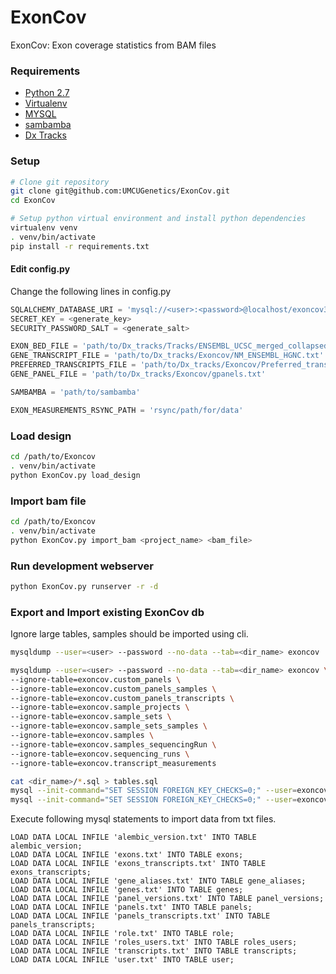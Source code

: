 # ExonCov
ExonCov: Exon coverage statistics from BAM files

### Requirements
- [Python 2.7](https://www.python.org/)
- [Virtualenv](https://virtualenv.pypa.io/en/stable/)
- [MYSQL](https://www.mysql.com/)
- [sambamba](https://github.com/biod/sambamba)
- [Dx Tracks](https://github.com/UMCUGenetics/Dx_tracks)

### Setup
```bash
# Clone git repository
git clone git@github.com:UMCUGenetics/ExonCov.git
cd ExonCov

# Setup python virtual environment and install python dependencies
virtualenv venv
. venv/bin/activate
pip install -r requirements.txt
```
#### Edit config.py
Change the following lines in config.py
```python
SQLALCHEMY_DATABASE_URI = 'mysql://<user>:<password>@localhost/exoncov3'
SECRET_KEY = <generate_key>
SECURITY_PASSWORD_SALT = <generate_salt>

EXON_BED_FILE = 'path/to/Dx_tracks/Tracks/ENSEMBL_UCSC_merged_collapsed_sorted_v3_20bpflank.bed'
GENE_TRANSCRIPT_FILE = 'path/to/Dx_tracks/Exoncov/NM_ENSEMBL_HGNC.txt'
PREFERRED_TRANSCRIPTS_FILE = 'path/to/Dx_tracks/Exoncov/Preferred_transcript_list.txt'
GENE_PANEL_FILE = 'path/to/Dx_tracks/Exoncov/gpanels.txt'

SAMBAMBA = 'path/to/sambamba'

EXON_MEASUREMENTS_RSYNC_PATH = 'rsync/path/for/data'
```

### Load design
```bash
cd /path/to/Exoncov
. venv/bin/activate
python ExonCov.py load_design
```

### Import bam file
```bash
cd /path/to/Exoncov
. venv/bin/activate
python ExonCov.py import_bam <project_name> <bam_file>
```

### Run development webserver
```bash
python ExonCov.py runserver -r -d
```

### Export and Import existing ExonCov db
Ignore large tables, samples should be imported using cli.
```bash
mysqldump --user=<user> --password --no-data --tab=<dir_name> exoncov

mysqldump --user=<user> --password --no-data --tab=<dir_name> exoncov \
--ignore-table=exoncov.custom_panels \
--ignore-table=exoncov.custom_panels_samples \
--ignore-table=exoncov.custom_panels_transcripts \
--ignore-table=exoncov.sample_projects \
--ignore-table=exoncov.sample_sets \
--ignore-table=exoncov.sample_sets_samples \
--ignore-table=exoncov.samples \
--ignore-table=exoncov.samples_sequencingRun \
--ignore-table=exoncov.sequencing_runs \
--ignore-table=exoncov.transcript_measurements

cat <dir_name>/*.sql > tables.sql
mysql --init-command="SET SESSION FOREIGN_KEY_CHECKS=0;" --user=exoncov --password exoncov < tables.sql
mysql --init-command="SET SESSION FOREIGN_KEY_CHECKS=0;" --user=exoncov --password exoncov
```

Execute following mysql statements to import data from txt files.
```mysql
LOAD DATA LOCAL INFILE 'alembic_version.txt' INTO TABLE alembic_version;
LOAD DATA LOCAL INFILE 'exons.txt' INTO TABLE exons;
LOAD DATA LOCAL INFILE 'exons_transcripts.txt' INTO TABLE exons_transcripts;
LOAD DATA LOCAL INFILE 'gene_aliases.txt' INTO TABLE gene_aliases;
LOAD DATA LOCAL INFILE 'genes.txt' INTO TABLE genes;
LOAD DATA LOCAL INFILE 'panel_versions.txt' INTO TABLE panel_versions;
LOAD DATA LOCAL INFILE 'panels.txt' INTO TABLE panels;
LOAD DATA LOCAL INFILE 'panels_transcripts.txt' INTO TABLE panels_transcripts;
LOAD DATA LOCAL INFILE 'role.txt' INTO TABLE role;
LOAD DATA LOCAL INFILE 'roles_users.txt' INTO TABLE roles_users;
LOAD DATA LOCAL INFILE 'transcripts.txt' INTO TABLE transcripts;
LOAD DATA LOCAL INFILE 'user.txt' INTO TABLE user;
```